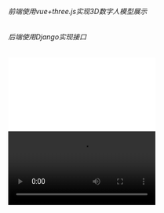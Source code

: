 ###### 前端使用vue+three.js实现3D数字人模型展示
###### 后端使用Django实现接口
<iframe src="//player.bilibili.com/player.html?isOutside=true&aid=1202288228&bvid=BV1Yf421Z7tD&cid=1484779695&p=1" scrolling="no" border="0" frameborder="no" framespacing="0" allowfullscreen="true"></iframe>
<video>
  <source src="http://player.bilibili.com/player.html?isOutside=true&aid=1202288228&bvid=BV1Yf421Z7tD&cid=1484779695&p=1">
</video>
